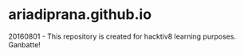 # ariadiprana.github.io
20160801 - This repository is created for hacktiv8 learning purposes. Ganbatte!
